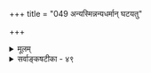 +++
title = "049 अन्यस्मिन्नन्यधर्मान् घटयतु"

+++
<details><summary>मूलम्</summary>

अन्यस्मिन्नन्यधर्मान् घटयतु वियदाद्यत्र नातिप्रसक्तिः सिध्यत्कार्योपयुक्तोपनयननियमोपेततच्छक्तिकॢप्तेः ।  
एवं ह्येवाधिकायामपि दिशि भवतोऽतिप्रसङ्गो निषेध्यो धर्मी धर्मश्च कल्प्यौ तव तदितरता स्यात्तु काले स्वमानात् ॥ ४९ ॥
</details>

<details><summary>सर्वाङ्कषटीका - ४९</summary>

ननु दिशः एकत्वेन प्राच्यादिभेदः औपाधिक एव वक्तव्यः । उपाधयश्च सूर्योदयादयः स्वसंबन्धात् दिशि प्राच्यादिभेदमुपजनयन्तः घटदावपि वस्तुनि 'प्राच्यां घटः ' ' प्रतीच्यां वाराणसी' इत्यादिव्यवहारहेतवो भवन्ति । यदि दिक्स्थाने आकाश एव तादृशव्यवहारहेतुः स्यात्, तर्हि कालेश्वरादिना विनिगमनाविरहः । सर्वेषामेषां पदानां पर्यायता च स्यात् । तथा च व्यवहारव्यवस्था च न स्यात्, इत्येतत्समाधत्ते - अन्यस्मिन्नि- त्यादिना । दिशः अङ्गीकारेऽपि तस्या अतीन्द्रियत्वाङ्गीकारात्, सूर्योदयस्थानत्वेन लोके आकाशस्यैव प्रदर्शनात्, **अन्यस्मिन्** = घटादौ **अन्यधर्मान्** = सूर्योदयावच्छिन्नदेशधर्मान् **न्वयदादि** = प्रत्यक्षसिद्धं आकाशाद्येव **घटयतु** = आरोपयतु, तेन प्राच्यादिव्यवहारहेतुः आकाशादिरेव, अत्र अतिप्रसक्तिः **न** = नास्त्येव। उपाधीनामयं स्वभावः, स्वधर्मं स्वसंयुक्ते वस्तुनि आरोप्य व्यवहारजननमिति । यथा जपाकुसुमं स्वस्मिन् विद्यमानं लौहित्यं स्वसंयुक्ते स्फटिके आरोप्य 'लोहितः स्फटिकः' इति व्यवहारहेतुः । तद्वदेव आकाशरूपैकदेशावच्छेदेन सूर्योदयघटयोः संबन्धात् दिग्व्यवहारहेतुत्वम्, तदनुगुणशक्तिमत्त्वं चास्तु का हानिः ? शब्दसमवायिकारणतया क्लृप्तस्याकाशस्य, प्राच्यादिव्यवहारहेतुत्वं कथमिति न शक्यम्; सिद्धान्ते शब्दस्य पञ्चभूतधर्मत्वात् । शब्दस्याकाशमात्रधर्मत्वेऽपि आकाशस्य शब्दजननशक्तस्य, दिग्व्यवहारजननशक्तिरपि कथं स्यादित्यपि न शङ्कयम्, एकस्यैव दीपस्य प्रकाशकारित्वस्य अङ्गुल्यादिदाहकत्वस्य, वर्तिविकारकारित्वस्य, तैलक्षयका- रित्वस्य एवमन्यान्यकार्यकारित्वस्य च युगपदेव दर्शनेऽपि न काचिदव्यवस्था दृश्यते । सामग्रीभेदः खलु प्रत्यक्षसिद्धः । तद्वदत्रापि उपाधिभेदात् कार्यविशेषानुकूलायाः शक्तेः, सिद्धे दृष्टे च वस्तुन्यङ्गीकारे का हानिः ? तदेतदाह - सिद्ध्यदित्यादि । सिद्ध्यत् यत् **कार्यम्** = लोकानुभवसिद्धं यत् कार्यम्, **तदुपयुक्ता** = तदनुकूला शक्तिरित्यन्वयः, मध्ये वर्तमानं शक्तिविशेषणम् । तदनुकूला, उपनयननियमोपेता च या तादृशी शक्तिः । **उपनयनम्** = स्वसन्निहिते आरोपणम् इति यावत् । स्वस्मिन् विद्यमानं स्वसन्निहित एव आरोपयति इति उपाधेः स्वभावः । तस्य यो नियमः पूर्वोक्तः, **तदुपेता** = तद्विशिष्टा या, सा **शक्तिः** = उपनयननियमोपेततच्छक्तिः; तस्याः **क्लृप्तिः** = कल्पनंम् कार्ये यादृशं दृष्टम्, तदनुगुणा शक्तिः कारणे कल्प्यते । सिद्धान्ते शक्तिः अतिरिक्तः पदार्थः । एवञ्च, दर्शनानुरोधेन विषयव्यवस्था, न तु एवं सति 

I 

अन्यदपि कार्यं कुतोऽनेन न भवति' इत्याक्षेपः कर्तुं शक्यः । अन्यस्य कार्यस्यादर्शनात् । क्लृप्तपदार्थस्य क्लृप्त अन्यकार्यानुगुणशक्तिमत्त्वकल्पनेनैवोपपत्तौ, 'धर्मिकल्पनातो वरं धर्मकल्पना' । अयमंशः वैशेषिकाणामपि 



50. 

[[98]]

एवं ह्येवाधिकायामपि दिशि भवतोऽतिप्रसङ्गो निषेध्यः, 

धर्मी धर्मश्च कल्प्यौ तव, तदितरता स्यात्तु काले स्वमानात् ॥49॥ 

[दिशोऽनतिरिक्तत्वे प्रमाणम् 

संख्यानं तत्त्वपङ्कौ क्वचिदपि न दिशः, कालवद्वा न भेदः 

कण्ठोक्तः, व्याक्रियादिव्यवहरणमपि ह्यन्यथैवोपपन्नम् । श्रोत्रादुक्तस्तु लोकप्रभृतिवदुदयस्तस्य तत्राप्ययो वा 

नैतावत् तत्त्वभेदं गमयति, न च तच्छ्रौत्रतामान्यपर्यात् ॥50॥ 



समानइत्याह - एवमित्यादि । हिः प्रसिद्धौ । **अधिकायाम्** = **अतिरिक्तायामङ्गीकृतायामपिभवतः** =भवत्सं- मतायां दिशि **अतिप्रसङ्गः** = इयमेव शक्तिः वर्तते, नान्या वर्तत इति कुतः ? इत्यापादनम्, निषेध्यः निराकरणीयः, यत् दृश्यते तदनुगुणं कारणं कल्प्यम्, नाधिकमिति क्रमेणैव निरस्तव्यः । 'भवतो निषेध्यः' इति वान्वयः । एतावता मतद्वयं समानमिति न भ्रमितव्यमित्याह - धर्मेत्यादि । भवन्मते कारणत्वरूपो धर्मः, तदाश्रयतयाऽ- तिरिक्ताधर्मी **च** = दिक् च इति द्वयं कल्पनीयम् । अस्माकं तु क्लृप्ते आकाशे दिग्व्यवहारहेतुत्वरूपधर्ममात्र- कल्पनमिति लाघवमस्ति । तर्हि अनेनैव न्यायेनातिरिक्तः कालोऽपि मास्त्विति चेत्, तत्राह - तदितरतेत्यादि । काले **तु** = कालविषये तु **तदितरता** = आकाशाद्यतिरिक्तता **स्वमानात्** = कालस्यातिरिक्तत्वसाधकप्रमाणात् स्यात्। तत् अग्रे (श्लो.65) भविष्यति । कालः अतिरिक्तः, दिक् तु नातिरिक्तेत्यर्थः ॥ ४९ ॥
</details>
